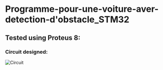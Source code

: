 # Programme-pour-une-voiture-aver-detection-d'obstacle_STM32
## Tested using Proteus 8:
### Circuit designed:
![Circuit](https://github.com/Akschan/Programme-pour-une-voiture-aver-detection-d-obstacle/blob/main/images/Circuit.PNG)
